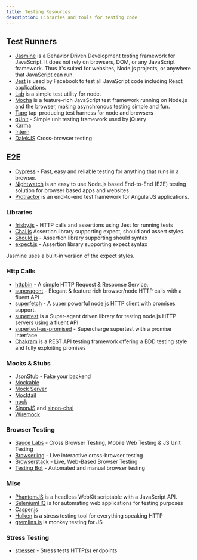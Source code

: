 ```yaml
---
title: Testing Resources
description: Libraries and tools for testing code
---
```


## Test Runners

* [Jasmine](http://jasmine.github.io/) is a Behavior Driven Development testing framework for JavaScript. It does not rely on browsers, DOM, or any JavaScript framework. Thus it's suited for websites, Node.js projects, or anywhere that JavaScript can run.
* [Jest](http://facebook.github.io/jest/) is used by Facebook to test all JavaScript code including React applications.
* [Lab](https://github.com/hapijs/lab) is a simple test utility for node.
* [Mocha](http://mochajs.org/) is a feature-rich JavaScript test framework running on Node.js and the browser, making asynchronous testing simple and fun.
* [Tape](https://github.com/substack/tape) tap-producing test harness for node and browsers
* [qUnit](http://qunitjs.com/) - Simple unit testing framework used by jQuery
* [Karma](http://karma-runner.github.io/0.12/index.html)
* [Intern](https://theintern.github.io/)
* [DalekJS](http://dalekjs.com/) Cross-browser testing

## E2E

* [Cypress](https://www.cypress.io/) - Fast, easy and reliable testing for anything that runs in a browser.
* [Nightwatch](http://nightwatchjs.org/) is an easy to use Node.js based End-to-End (E2E) testing solution for browser based apps and websites
* [Protractor](http://www.protractortest.org/) is an end-to-end test framework for AngularJS applications.


### Libraries

* [frisby.js](http://frisbyjs.com/) - HTTP calls and assertions using Jest for running tests
* [Chai.js](http://chaijs.com/) Assertion library supporting expect, should and assert styles.
* [Should.js](https://github.com/tj/should.js) - Assertion library supporting should syntax
* [expect.js](https://github.com/Automattic/expect.js) - Assertion library supporting expect syntax

Jasmine uses a built-in version of the expect styles.

### Http Calls

* [httpbin](https://httpbin.org/) - A simple HTTP Request & Response Service.
* [superagent](https://github.com/visionmedia/superagent) - Elegant & feature rich browser/node HTTP calls with a fluent API
* [superfetch](https://github.com/luin/superfetch) - A super powerful node.js HTTP client with promises support.
* [supertest](https://github.com/visionmedia/supertest) is a Super-agent driven library for testing node.js HTTP servers using a fluent API
* [supertest-as-promised](https://github.com/WhoopInc/supertest-as-promised) - Supercharge supertest with a promise interface
* [Chakram](http://dareid.github.io/chakram/) is a REST API testing framework offering a BDD testing style and fully exploiting promises

### Mocks & Stubs

* [JsonStub](http://jsonstub.com/) - Fake your backend
* [Mockable](https://www.mockable.io)
* [Mock Server](http://www.mock-server.com/)
* [Mocktail](https://github.com/Wildhoney/Mocktail)
* [nock](https://github.com/pgte/nock)
* [SinonJS](http://sinonjs.org/) and [sinon-chai](https://www.npmjs.com/package/sinon-chai)
* [Wiremock](http://wiremock.org/)


### Browser Testing

* [Sauce Labs](https://saucelabs.com/) - Cross Browser Testing, Mobile Web Testing & JS Unit Testing
* [Browserling](https://www.browserling.com/) - Live interactive cross-browser testing
* [Browserstack](https://www.browserstack.com/) - Live, Web-Based Browser Testing
* [Testing Bot](https://testingbot.com/) - Automated and manual browser testing

### Misc

* [PhantomJS](http://phantomjs.org/) is a headless WebKit scriptable with a JavaScript API.
* [SeleniumHQ](http://docs.seleniumhq.org/) is for automating web applications for testing purposes
* [Casper.js](http://casperjs.org/)
* [Hulken](http://hellgrenj.github.io/hulken/) is a stress testing tool for everything speaking HTTP
* [gremlins.js](https://github.com/marmelab/gremlins.js) is monkey testing for JS


### Stress Testing

* [stresser](https://github.com/legraphista/stresser) - Stress tests HTTP(s) endpoints

